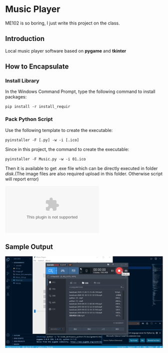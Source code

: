 # Music Player

ME102 is so boring, I just write this project on the class.

## Introduction

Local music player software based on **pygame** and **tkinter**

## How to Encapsulate

### Install Library

In the Windows Command Prompt, type the following command to install packages:

```
pip install -r install_requir
```

### Pack Python Script

Use the following template to create the executable:

```
pyinstaller -F [.py] -w -i [.ico]
```

Since in this project, the command to create the executable:

```
pyinstaller -F Music.py -w -i 01.ico
```

Then it is available to get .exe file which can be directly executed in folder *disk*.(The image files are also required upload in this folder. Otherwise script will report error)

![Music.exe](/Music.exe)

## Sample Output

![Sample Music Player](/Music-example.gif)
